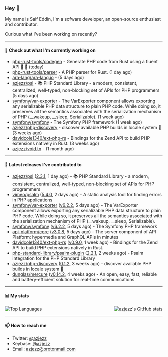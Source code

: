 ### Hey 👋

My name is Saif Eddin, I'm a sofware developer, an open-source enthusiast and contributor.

Curious what I've been working on recently?

---

#### 👷 Check out what I'm currently working on

- [php-rust-tools/codegen](https://github.com/php-rust-tools/codegen) - Generate PHP code from Rust using a fluent API 🐘 🦀 (today)
- [php-rust-tools/parser](https://github.com/php-rust-tools/parser) - A PHP parser for Rust. (1 day ago)
- [ara-lang/ara-lang.io](https://github.com/ara-lang/ara-lang.io) -  (5 days ago)
- [azjezz/psl](https://github.com/azjezz/psl) - 📚 PHP Standard Library - a modern, consistent, centralized, well-typed, non-blocking set of APIs for PHP programmers (5 days ago)
- [symfony/var-exporter](https://github.com/symfony/var-exporter) - The VarExporter component allows exporting any serializable PHP data structure to plain PHP code. While doing so, it preserves all the semantics associated with the serialization mechanism of PHP (__wakeup, __sleep, Serializable). (1 week ago)
- [symfony/symfony](https://github.com/symfony/symfony) - The Symfony PHP framework (1 week ago)
- [azjezz/php-discovery](https://github.com/azjezz/php-discovery) - discover available PHP builds in locale system 🐘 (3 weeks ago)
- [davidcole1340/ext-php-rs](https://github.com/davidcole1340/ext-php-rs) - Bindings for the Zend API to build PHP extensions natively in Rust. (3 weeks ago)
- [azjezz/void.tn](https://github.com/azjezz/void.tn) -  (1 month ago)

---

#### 🔭 Latest releases I've contributed to

- [azjezz/psl](https://github.com/azjezz/psl) ([2.3.1](https://github.com/azjezz/psl/releases/tag/2.3.1), 1 day ago) - 📚 PHP Standard Library - a modern, consistent, centralized, well-typed, non-blocking set of APIs for PHP programmers
- [vimeo/psalm](https://github.com/vimeo/psalm) ([5.4.0](https://github.com/vimeo/psalm/releases/tag/5.4.0), 2 days ago) - A static analysis tool for finding errors in PHP applications
- [symfony/var-exporter](https://github.com/symfony/var-exporter) ([v6.2.2](https://github.com/symfony/var-exporter/releases/tag/v6.2.2), 5 days ago) - The VarExporter component allows exporting any serializable PHP data structure to plain PHP code. While doing so, it preserves all the semantics associated with the serialization mechanism of PHP (__wakeup, __sleep, Serializable).
- [symfony/symfony](https://github.com/symfony/symfony) ([v6.2.2](https://github.com/symfony/symfony/releases/tag/v6.2.2), 5 days ago) - The Symfony PHP framework
- [api-platform/core](https://github.com/api-platform/core) ([v3.0.8](https://github.com/api-platform/core/releases/tag/v3.0.8), 5 days ago) - The server component of API Platform: hypermedia and GraphQL APIs in minutes
- [davidcole1340/ext-php-rs](https://github.com/davidcole1340/ext-php-rs) ([v0.9.0](https://github.com/davidcole1340/ext-php-rs/releases/tag/v0.9.0), 1 week ago) - Bindings for the Zend API to build PHP extensions natively in Rust.
- [php-standard-library/psalm-plugin](https://github.com/php-standard-library/psalm-plugin) ([2.2.1](https://github.com/php-standard-library/psalm-plugin/releases/tag/2.2.1), 2 weeks ago) - Psalm integration for the PHP Standard Library
- [azjezz/php-discovery](https://github.com/azjezz/php-discovery) ([0.1.2](https://github.com/azjezz/php-discovery/releases/tag/0.1.2), 3 weeks ago) - discover available PHP builds in locale system 🐘
- [dunglas/mercure](https://github.com/dunglas/mercure) ([v0.14.2](https://github.com/dunglas/mercure/releases/tag/v0.14.2), 4 weeks ago) - An open, easy, fast, reliable and battery-efficient solution for real-time communications

---

#### 📊 My stats

<img align="right" alt="azjezz's GitHub stats" src="https://github-readme-stats.vercel.app/api?username=azjezz&count_private=1&show_icons=true&" />

![Top Languages](https://github-readme-stats.vercel.app/api/top-langs/?username=azjezz)

---

#### 📫 How to reach me

- Twitter: [@azjezz](https://twitter.com/azjezz)
- Keybase: [@azjezz](https://keybase.io/azjezz)
- Email: [azjezz@protonmail.com](mailto://azjezz@protonmail.com)
